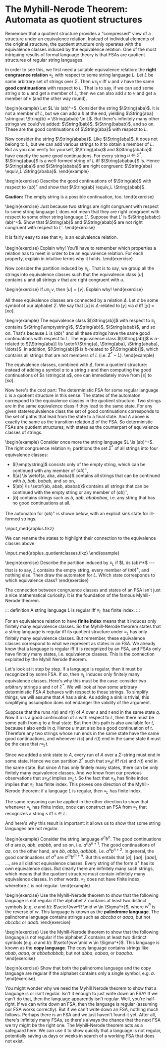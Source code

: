 # The Myhill-Nerode Theorem: Automata as quotient structures

Remember that a quotient structure provides a "compressed" view of a structure under an equivalence relation.
Instead of individual elements of the original structure, the quotient structure only operates with the equivalence classes induced by the equivalence relation.
One of the most intriguing results of formal language theory is that FSAs are quotient structures of regular string languages.

In order to see this, we first need a suitable equivalence relation: the **right congruence relation** $\equiv_L$ with respect to some string language $L$.
Let $L$ be some arbitrary set of strings over $\Sigma$.
Then $u \equiv_L v$ iff $u$ and $v$ have the same **good continuations** with respect to $L$.
That is to say, if we can add some string $s$ to $u$ and get a member of $L$, then we can also add $s$ to $v$ and get a member of $v$ (and the other way round).

\begin{example}
Let $L \is (ab)^+$.
Consider the string $\String{aba}$.
It is not a member of $L$, but we can add a $b$ at the end, yielding $\String{aba} \stringcat \String{b} = \String{abab} \in L$.
But there's infinitely many other strings we could've added: $\String{bab}$, $\String{babab}$, and so on.
These are the good continuations of $\String{aba}$ with respect to $L$.


Now consider the string $\String{ababa}$.
Like $\String{aba}$, it does not belong to $L$, but we can add various strings to it to obtain a member of $L$.
But as you can verify for yourself, $\String{aba}$ and $\String{ababa}$ have exactly the same good continuations.
For every string $u \in \Sigma^*$, $\String{abau}$ is a well-formed string of $L$ iff $\String{ababau}$ is.
Hence $\String{aba}$ and $\String{ababa}$ are right congruent: $\String{aba} \equiv_L \String{ababa}$.
\end{example}

\begin{exercise}
Describe the good continuations of $\String{ab}$ with respect to $(ab)^+$ and show that $\String{ab} \equiv_L \String{abab}$.


**Caution:** The empty string is a possible continuation, too.
\end{exercise}

\begin{exercise}
Just because two strings are right congruent with respect to some string language $L$ does not mean that they are right congruent with respect to some other string language $L'$.
Suppose that $L'$ is $\String{ababc}(ab)^+$.
Show that $\String{ab}$ and $\String{abab}$ are not right congruent with respect to $L'$.
\end{exercise}

It is fairly easy to see that $\equiv_L$ is an equivalence relation.

\begin{exercise}
Explain why!
You'll have to remember which properties a relation has to meet in order to be an equivalence relation.
For each property, explain in intuitive terms why it holds.
\end{exercise}

Now consider the partition induced by $\equiv_L$.
That is to say, we group all the strings into equivalence classes such that the equivalence class $[u]$ contains $u$ and all strings $v$ that are right congruent with $u$.

\begin{exercise}
If $u \equiv_L v$, then $[u] = [v]$.
Explain why!
\end{exercise}

All these equivalence classes are connected by a relation $\Delta$.
Let $\sigma$ be some symbol of our alphabet $\Sigma$.
We say that $[x]$ is $\Delta$-related to $[y]$ via $\sigma$ iff $[y] = [x \sigma]$.

\begin{example}
The equivalence class $[\String{ab}]$ with respect to $\equiv_L$ contains $\String{\emptystring}$, $\String{ab}$, $\String{abab}$, and so on.
That's because $L$ is $(ab)^+$ and all these strings have the same good continuations with respect to $L$.
The equivalence class $[\String{ab}]$ is $a$-related to $[\String{aba}] \is \setof{\String{a}, \String{aba}, \String{ababa}, \ldots}$.
In addition, $[\String{ab}]$ is $b$-related to $[\String{abb}]$, which contains all strings that are not members of $L$ (i.e. $\Sigma^* - L$).
\end{example}

The equivalence classes, combined with $\Delta$, form a quotient structure: instead of adding a symbol $a$ to a string $s$ and then computing the good continuations of $s \stringcat a$, one can immediately move from $[s]$ to $[sa]$.

Now here's the cool part:
The deterministic FSA for some regular language $L$ is a quotient structure in this sense.
The states of the automaton correspond to the equivalence classes in the quotient structure.
Two strings are in the same equivalence class if they lead to the same state.
For any given state/equivalence class the set of good continuations corresponds to the set of paths that lead from the state to a final state.
And $\Delta$ above is exactly the same as the transition relation $\Delta$ of the FSA.
So deterministic FSAs are quotient structures, with states as the counterpart of equivalence classes of strings.

\begin{example}
Consider once more the string language $L \is (ab)^+$.
The right congruence relation $\equiv_L$ partitions the set $\Sigma^*$ of all strings into four equivalence classes:


- $[\emptystring]$ consists only of the empty string, which can be continued with any member of $(ab)^+$,
- $[a] \is \setof{a, aba, ababa}$ contains all strings that can be continued with $b$, $bab$, $babab$, and so on,
- $[ab] \is \setof{ab, abab, ababab}$ contains all strings that can be continued with the empty string or any member of $(ab)^+$,
- $[b]$ contains strings such as $b$, $abb$, $abababaa$, i.e. any string that has no good continuations at all.


The automaton for $(ab)^+$ is shown below, with an explicit sink state for ill-formed strings.

\input_med{abplus.tikz}

We can rename the states to highlight their connection to the equivalence classes above.

\input_med{abplus_quotientclasses.tikz}
\end{example}

\begin{exercise}
Describe the partition induced by $\equiv_L$ if $L \is (ab)^*$ --- that is to say, $L$ contains the empty string, every member of $(ab)^+$, and nothing else.
Then draw the automaton for $L$.
Which state corresponds to which equivalence class?
\end{exercise}

The connection between congruence classes and states of an FSA isn't just a nice mathematical curiosity.
It is the foundation of the famous Myhill-Nerode theorem.

::: definition
A string language $L$ is regular iff $\equiv_L$ has finite index.
:::

For an equivalence relation to have **finite index** means that it induces only finitely many equivalence classes.
So the Myhill-Nerode theorem states that a string language is regular iff its quotient structure under $\equiv_L$ has only finitely many equivalence classes.
But remember, these equivalence classes correspond to what we represent as states in an FSA. 
We already know that a language is regular iff it is recognized by an FSA, and FSAs only have finitely many states, i.e. equivalence classes.
This is the connection exploited by the Myhill Nerode theorem.

Let's look at it step by step.
If a language is regular, then it must be recognized by some FSA.
If so, then $\equiv_L$ induces only finitely many equivalence classes.
Here's why this must be the case: consider two arbitrary strings $s$ and $t$ of $\Sigma^*$.
We will look at how some arbitrary deterministic FSA $A$ behaves with respect to those strings.
To simplify things, we will assume that $A$ has a sink.
As adding a sink is trivial, this simplifying assumption does not endanger the validity of the argument.

Suppose that the runs $r(s)$ and $r(t)$ of $A$ over $s$ and $t$ end in the same state $q$.
Now if $u$ is a good continuation of $s$ with respect to $L$, then there must be some path from $q$ to a final state.
But then this path is also available for $t$, because $t$ also ends in $q$.
Hence $u$ must also be a good continuation of $t$.
Therefore any two strings whose run ends in the same state have the same good continuations, and whenever $r(s)$ and $r(t)$ end in the same state it must be the case that $r \equiv_L t$.

Since we added a sink state to $A$, every run of $A$ over a $\Sigma$-string must end in some state.
Hence we can partition $\Sigma^*$ such that $s \equiv_A t$ iff $r(s)$ and $r(t)$ end in the same state.
But since $A$ has only finitely many states, there can be only finitely many equivalence classes.
And we know from our previous observations that $s \equiv_A t$ implies $s \equiv_L t$.
So the fact that $\equiv_A$ has finite index implies that $\equiv_L$ has finite index.
This proves one direction of the Myhill-Nerode theorem: if a language $L$ is regular, then $\equiv_L$ has finite index.

The same reasoning can be applied in the other direction to show that whenever $\equiv_L$ has finite index, once can construct an FSA from $\equiv_L$ that recognizes a string $s$ iff $s \in L$.

And here's why this result is important: it allows us to show that some string languages are not regular.

\begin{example}
Consider the string language $a^n b^n$.
The good continuations of $a$ are $b$, $abb$, $aabbb$, and so on, i.e. $a^n b^{n+1}$.
The good continuations of $aa$, on the other hand, are $bb$, $abbb$, $aabbbb$, i.e. $a^n b^{n+2}$.
In general, the good continuations of $a^n$ are $a^m b^{m+n}$.
But this entails that $[a]$, $[aa]$, $[aaa]$, ..., are all distinct equivalence classes.
Every string of the form $a^+$ has its own equivalence class.
But clearly there are inifnitely many such strings, which means that the quotient structure must contain infinitely many equivalence classes.
In other words, $\equiv_L$ does not have finite index, wherefore $L$ is not regular.
\end{example}

\begin{exercise}
Use the Myhill-Nerode theorem to show that the following language is not regular if the alphabet $\Sigma$ contains at least two distinct symbols (e.g. $a$ and $b$):
$\setof{ww^R \mid w \in \Sigma^*}$, where $w^R$ is the reverse of $w$.
This language is known as the **palindrome language**.
The palindrome language contains strings such as $abccba$ or $aaaa$, but not $abcabc$ or $aaab$.
\end{exercise}

\begin{exercise}
Use the Myhill-Nerode theorem to show that the following language is not regular if the alphabet $\Sigma$ contains at least two distinct symbols (e.g. $a$ and $b$):
$\setof{ww \mid w \in \Sigma^*}$.
This language is known as the **copy language**.
The copy language contains strings like $abab$, $aaaa$, or $abbababbab$, but not $abba$, $aabaa$, or $baaaba$.
\end{exercise}

\begin{exercise}
Show that both the palindrome language and the copy language are regular if the alphabet contains only a single symbol, e.g. $a$.
\end{exercise}

You might wonder why we need the Myhill Nerode theorem to show that a language is or isn't regular.
Isn't it enough to just write down an FSA?
If we can't do that, then the language apparently isn't regular.
Well, you're half-right.
If we can write down an FSA, then the language is regular (assuming our FSA works correctly).
But if we can't write down an FSA, nothing much follows.
Perhaps there is an FSA and we just haven't found it yet.
After all, there's infinitely many FSAs, so there's always the chance that the next FSA we try might be the right one.
The Myhill-Nerode theorem acts as a safeguard here.
We can use it to show quickly that a language is not regular, potentially saving us days or weeks in search of a working FSA that does not exist.
